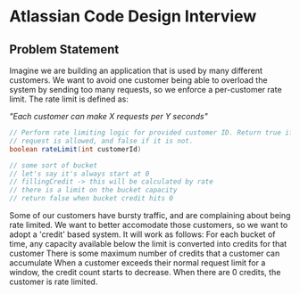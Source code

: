 # Atlassian Code Design Interview

## Problem Statement

Imagine we are building an application that is used by many different customers. We want to avoid one customer being able to overload the system by sending too many requests, so we enforce a per-customer rate limit. The rate limit is defined as:

_"Each customer can make X requests per Y seconds"_

```java
// Perform rate limiting logic for provided customer ID. Return true if the
// request is allowed, and false if it is not.
boolean rateLimit(int customerId)

// some sort of bucket
// let's say it's always start at 0
// fillingCredit -> this will be calculated by rate
// there is a limit on the bucket capacity
// return false when bucket credit hits 0

```

Some of our customers have bursty traffic, and are complaining about being rate limited. We want to better accomodate those customers, so we want to adopt a 'credit' based system. It will work as follows:
For each bucket of time, any capacity available below the limit is converted into credits for that customer
There is some maximum number of credits that a customer can accumulate
When a customer exceeds their normal request limit for a window, the credit count starts to decrease. When there are 0 credits, the customer is rate limited.
